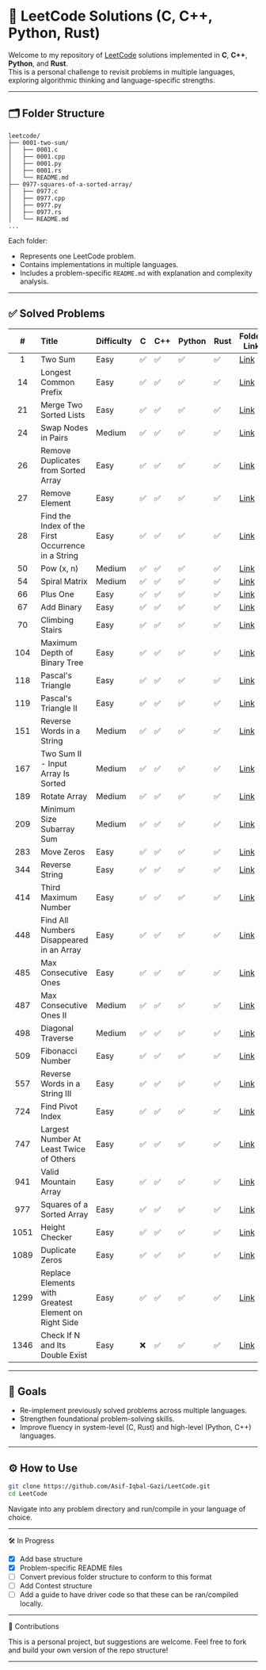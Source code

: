 # 🧮 LeetCode Solutions (C, C++, Python, Rust)

Welcome to my repository of [LeetCode](https://leetcode.com/) solutions implemented in **C**, **C++**, **Python**, and **Rust**.  
This is a personal challenge to revisit problems in multiple languages, exploring algorithmic thinking and language-specific strengths.

---

## 🗂️ Folder Structure

```text
leetcode/
├── 0001-two-sum/
│   ├── 0001.c
│   ├── 0001.cpp
│   ├── 0001.py
│   ├── 0001.rs
│   └── README.md
├── 0977-squares-of-a-sorted-array/
│   ├── 0977.c
│   ├── 0977.cpp
│   ├── 0977.py
│   ├── 0977.rs
│   └── README.md
...
```

Each folder:
- Represents one LeetCode problem.
- Contains implementations in multiple languages.
- Includes a problem-specific `README.md` with explanation and complexity analysis.

---

## ✅ Solved Problems

|  #   | Title                                                | Difficulty | C   | C++ | Python | Rust | Folder Link                                                         |
| :--: | :--------------------------------------------------- | ---------- | --- | --- | ------ | ---- | ------------------------------------------------------------------- |
|  1   | Two Sum                                              | Easy       | ✅   | ✅   | ✅      | ✅    | [Link](./0001-two-sum/)                                             |
|  14  | Longest Common Prefix                                | Easy       | ✅   | ✅   | ✅      | ✅    | [Link](./0014-longest-common-prefix/)                               |
|  21  | Merge Two Sorted Lists                               | Easy       | ✅   | ✅   | ✅      | ✅    | [Link](./0021-merge-two-sorted-lists/)                              |
|  24  | Swap Nodes in Pairs                                  | Medium     | ✅   | ✅   | ✅      | ✅    | [Link](./0024-swap-nodes-in-pairs/)                                 |
|  26  | Remove Duplicates from Sorted Array                  | Easy       | ✅   | ✅   | ✅      | ✅    | [Link](./0026-remove-duplicates-from-sorted-array/)                 |
|  27  | Remove Element                                       | Easy       | ✅   | ✅   | ✅      | ✅    | [Link](./0027-remove-element/)                                      |
|  28  | Find the Index of the First Occurrence in a String   | Easy       | ✅   | ✅   | ✅      | ✅    | [Link](./0028-find-the-index-of-first-occurrence-in-a-string/)      |
|  50  | Pow (x, n)                                           | Medium     | ✅   | ✅   | ✅      | ✅    | [Link](./0050-pow-x-n/)                                             |
|  54  | Spiral Matrix                                        | Medium     | ✅   | ✅   | ✅      | ✅    | [Link](./0054-spiral-matrix/)                                       |
|  66  | Plus One                                             | Easy       | ✅   | ✅   | ✅      | ✅    | [Link](./0066-plus-one/)                                            |
|  67  | Add Binary                                           | Easy       | ✅   | ✅   | ✅      | ✅    | [Link](./0067-add-binary/)                                          |
|  70  | Climbing Stairs                                      | Easy       | ✅   | ✅   | ✅      | ✅    | [Link](./0070-climbing-stairs/)                                     |
| 104  | Maximum Depth of Binary Tree                         | Easy       | ✅   | ✅   | ✅      | ✅    | [Link](./0104-maximum-depth-of-binary-tree/)                        |
| 118  | Pascal's Triangle                                    | Easy       | ✅   | ✅   | ✅      | ✅    | [Link](./0118-pascal-triangle/)                                     |
| 119  | Pascal's Triangle II                                 | Easy       | ✅   | ✅   | ✅      | ✅    | [Link](./0119-pascal-triangle/)                                     |
| 151  | Reverse Words in a String                            | Medium     | ✅   | ✅   | ✅      | ✅    | [Link](./0151-reverse-words-in-a-string/)                           |
| 167  | Two Sum II - Input Array Is Sorted                   | Medium     | ✅   | ✅   | ✅      | ✅    | [Link](./0167-two-sum-ii-input-array-is-sorted/)                    |
| 189  | Rotate Array                                         | Medium     | ✅   | ✅   | ✅      | ✅    | [Link](./0189-rotate-array/)                                        |
| 209  | Minimum Size Subarray Sum                            | Medium     | ✅   | ✅   | ✅      | ✅    | [Link](./0209-minimum-size-subarray-sum/)                           |
| 283  | Move Zeros                                           | Easy       | ✅   | ✅   | ✅      | ✅    | [Link](./0283-move-zeros/)                                          |
| 344  | Reverse String                                       | Easy       | ✅   | ✅   | ✅      | ✅    | [Link](./0344-reverse-string/)                                      |
| 414  | Third Maximum Number                                 | Easy       | ✅   | ✅   | ✅      | ✅    | [Link](./0414-third-maximum-number/)                                |
| 448  | Find All Numbers Disappeared in an Array             | Easy       | ✅   | ✅   | ✅      | ✅    | [Link](./0485-max-consecutive-ones/)                                |
| 485  | Max Consecutive Ones                                 | Easy       | ✅   | ✅   | ✅      | ✅    | [Link](./0441-find-all-numbers-disappeared-in-an-array/)            |
| 487  | Max Consecutive Ones II                              | Medium     | ✅   | ✅   | ✅      | ✅    | [Link](./0487-max-consecutive-ones-ii/)                             |
| 498  | Diagonal Traverse                                    | Medium     | ✅   | ✅   | ✅      | ✅    | [Link](./0498-diagonal-traverse/)                                   |
| 509  | Fibonacci Number                                     | Easy       | ✅   | ✅   | ✅      | ✅    | [Link](./0509-fibonacci-number/)                                    |
| 557  | Reverse Words in a String III                        | Easy       | ✅   | ✅   | ✅      | ✅    | [Link](./0557-reverse-words-in-a-string-iii/)                       |
| 724  | Find Pivot Index                                     | Easy       | ✅   | ✅   | ✅      | ✅    | [Link](./0724-find-pivot-index/)                                    |
| 747  | Largest Number At Least Twice of Others              | Easy       | ✅   | ✅   | ✅      | ✅    | [Link](./0747-largest-number-at-least-twice-of-others/)             |
| 941  | Valid Mountain Array                                 | Easy       | ✅   | ✅   | ✅      | ✅    | [Link](./0941-valid-mountain-array/)                                |
| 977  | Squares of a Sorted Array                            | Easy       | ✅   | ✅   | ✅      | ✅    | [Link](./0977-squares-of-a-sorted-array/)                           |
| 1051 | Height Checker                                       | Easy       | ✅   | ✅   | ✅      | ✅    | [Link](./1051-height-checker/)                                      |
| 1089 | Duplicate Zeros                                      | Easy       | ✅   | ✅   | ✅      | ✅    | [Link](./1098-duplicate-zeros/)                                     |
| 1299 | Replace Elements with Greatest Element on Right Side | Easy       | ✅   | ✅   | ✅      | ✅    | [Link](./299-replace-elements-with-greatest-element-on-right-side/) |
| 1346 | Check If N and Its Double Exist                      | Easy       | ❌   | ✅   | ✅      | ✅    | [Link](./1346-check-if-n-and-its-double-exist/)                     |


<!-- Add more rows here -->

---

## 🎯 Goals

- Re-implement previously solved problems across multiple languages.
- Strengthen foundational problem-solving skills.
- Improve fluency in system-level (C, Rust) and high-level (Python, C++) languages.

---

## ⚙️ How to Use

```bash
git clone https://github.com/Asif-Iqbal-Gazi/LeetCode.git
cd LeetCode
```

Navigate into any problem directory and run/compile in your language of choice.

---

🛠️ In Progress

-  [x] Add base structure
-  [x] Problem-specific README files
-  [ ] Convert previous folder structure to conform to this format
-  [ ] Add Contest structure
-  [ ] Add a guide to have driver code so that these can be ran/compiled locally.

---

🌱 Contributions

This is a personal project, but suggestions are welcome. Feel free to fork and build your own version of the repo structure!

---


